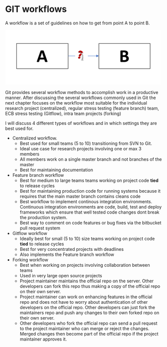 # GIT workflows

A workflow is a set of guidelines on how to get from point A to point B. 

![How to get from point A to B?](../.gitbook/assets/image%20%2833%29.png)

Git provides several workflow methods to accomplish work in a productive manner. After discussing the several workflows commonly used in Git the next chapter focuses on the workflow most suitable for the individual research project \(centralized\), regular stress testing \(feature branch\) team, ECB stress testing \(Gitflow\), intra team projects \(forking\)

I will discuss 4 different types of workflows and in which settings they are best used for.

* Centralized workflow. 
  * Best used for small teams \(5 to 10\) transitioning from SVN to Git.
  * Ideal use case for research projects involving one or max 3 members
  * All members work on a single master branch and not branches of the master
  * Best for maintaining documentation
* Feature branch workflow
  * Best for medium to large teams teams working on project code **tied** to release cycles
  * Best for maintaining production code for running systems because it requires that the main master branch contains cleans code
  * Best workflow to implement continous integration environments. Continuous integration environments are code, build, test and deploy frameworks which ensure that well tested code changes dont break the production system.
  * Best way to comment on code features or bug fixes via the bitbucket pull request system
* Gitflow workflow
  * Ideally best for small \(5 to 10\) size teams working on project code **tied** to release cycles
  * Best for very concentrated projects with deadlines
  * Also implements the Feature branch workflow
* Forking workflow
  * Best when working on projects involving collaboration between teams
  * Used in very large open source projects
  * Project maintainer maintains the official repo on the server. Other developers can fork this repo thus making a copy of the official repo on their own server.
  * Project maintainer can work on enhancing features in the official repo and does not have to worry about authentication of other developers on the official repo. Other developers can just fork the maintainers repo and push any changes to their own forked repo on their own server.
  * Other developers who fork the official repo can send a pull request to the project maintainer who can merge or reject the changes. Merged changes then become part of the official repo if the project maintainer approves it.

